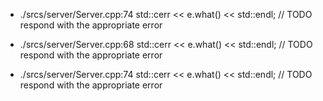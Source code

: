 - ./srcs/server/Server.cpp:74 			std::cerr << e.what() << std::endl; // TODO respond with the appropriate error

- ./srcs/server/Server.cpp:68 			std::cerr << e.what() << std::endl; // TODO respond with the appropriate error
- ./srcs/server/Server.cpp:74 			std::cerr << e.what() << std::endl; // TODO respond with the appropriate error
